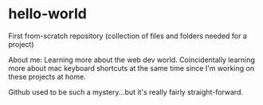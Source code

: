 # hello-world
First from-scratch repository (collection of files and folders needed for a project)

About me:
Learning more about the web dev world. Coincidentally learning more about mac keyboard shortcuts at the same time since I'm working on these projects at home.

Github used to be such a mystery...but it's really fairly straight-forward.
